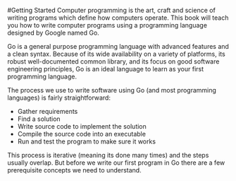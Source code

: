 #Getting Started
Computer programming is the art, craft and science of writing programs which define how computers operate. This book will teach you how to write computer programs using a programming language designed by Google named Go.

Go is a general purpose programming language with advanced features and a clean syntax. Because of its wide availability on a variety of platforms, its robust well-documented common library, and its focus on good software engineering principles, Go is an ideal language to learn as your first programming language.

The process we use to write software using Go (and most programming languages) is fairly straightforward: 

* Gather requirements
* Find a solution
* Write source code to implement the solution
* Compile the source code into an executable
* Run and test the program to make sure it works

This process is iterative (meaning its done many times) and the steps usually overlap. But before we write our first program in Go there are a few prerequisite concepts we need to understand.

